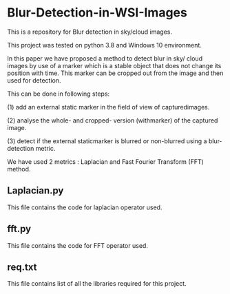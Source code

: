 # Blur-Detection-in-WSI-Images
This is a repository for Blur detection in sky/cloud images.

This project was tested on python 3.8 and Windows 10 environment.

In this paper we have proposed a method to detect blur in sky/ cloud images by use of a marker which is a stable object that does not change its position with time. 
This marker can be cropped out from the image and then used for detection.

This can be done in following steps:

(1) add an external static marker in the field of view of capturedimages.

(2)  analyse  the  whole-  and  cropped-  version  (withmarker) of the captured image.

(3) detect if the external staticmarker is blurred or non-blurred using a blur-detection metric.

We have used 2 metrics : Laplacian and Fast Fourier Transform (FFT) method.

## Laplacian.py
This file contains the code for laplacian operator used.

## fft.py
This file contains the code for FFT operator used.

## req.txt
This file contains list of all the libraries required for this project.

